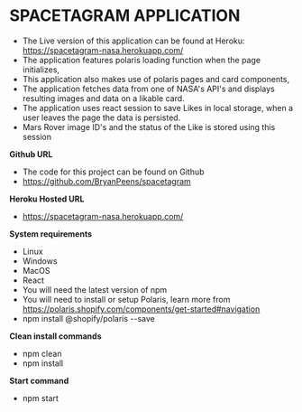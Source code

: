 # SPACETAGRAM APPLICATION
 - The Live version of this application can be found at Heroku: https://spacetagram-nasa.herokuapp.com/
 - The application features polaris loading function when the page initializes,
 - This application also makes use of polaris pages and card components,
 - The application fetches data from one of  NASA's API's and displays resulting images and data on a likable card.
 - The application uses react session to save Likes in local storage, when a user leaves the page the data is persisted.
 - Mars Rover image ID's and the status of the Like is stored using this session


**Github URL**
- The code for this project can be found on Github
- https://github.com/BryanPeens/spacetagram

**Heroku Hosted URL**
- https://spacetagram-nasa.herokuapp.com/
   
**System requirements**
  - Linux
  - Windows
  - MacOS
  - React
  - You will need the latest version of npm
  - You will need to install or setup Polaris, learn more from https://polaris.shopify.com/components/get-started#navigation
  - npm install @shopify/polaris --save
  
**Clean install commands**
  - npm clean
  - npm install
  
**Start command**
  - npm start
